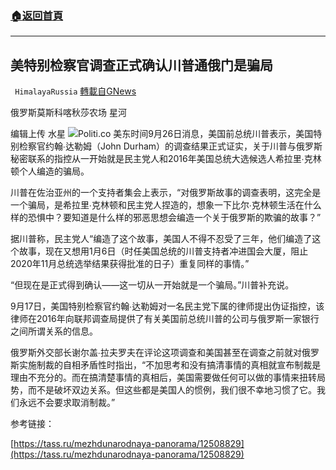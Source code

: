 ###  [:house:返回首頁](https://github.com/ourhimalayas/txt)
---


## 美特别检察官调查正式确认川普通俄门是骗局
` HimalayaRussia` [轉載自GNews](https://gnews.org/zh-hans/1556365/)

俄罗斯莫斯科喀秋莎农场 星河

编辑上传 水星
![](https://assets.gnews.org/wp-content/uploads/2021/09/T-5.jpg)Politi.co
美东时间9月26日消息，美国前总统川普表示，美国特别检察官约翰∙达勒姆（John Durham）的调查结果正式证实，关于川普与俄罗斯秘密联系的指控从一开始就是民主党人和2016年美国总统大选候选人希拉里∙克林顿个人编造的骗局。

川普在佐治亚州的一个支持者集会上表示，“对俄罗斯故事的调查表明，这完全是一个骗局，是希拉里∙克林顿和民主党人捏造的，想象一下比尔∙克林顿生活在什么样的恐惧中？要知道是什么样的邪恶思想会编造一个关于俄罗斯的欺骗的故事？”

据川普称，民主党人“编造了这个故事，美国人不得不忍受了三年，他们编造了这个故事，现在又想用1月6日（时任美国总统的川普支持者冲进国会大厦，阻止2020年11月总统选举结果获得批准的日子）重复同样的事情。”

“但现在是正式得到确认——这一切从一开始就是一个骗局。”川普补充说。

9月17日，美国特别检察官约翰∙达勒姆对一名民主党下属的律师提出伪证指控，该律师在2016年向联邦调查局提供了有关美国前总统川普的公司与俄罗斯一家银行之间所谓关系的信息。

俄罗斯外交部长谢尔盖∙拉夫罗夫在评论这项调查和美国甚至在调查之前就对俄罗斯实施制裁的自相矛盾性时指出，“不加思考和没有搞清事情的真相就宣布制裁是理由不充分的。而在搞清楚事情的真相后，美国需要做任何可以做的事情来扭转局势，而不是破坏双边关系。但这些都是美国人的惯例，我们很不幸地习惯了它。我们永远不会要求取消制裁。”

参考链接：

[https://tass.ru/mezhdunarodnaya-panorama/12508829](https://tass.ru/mezhdunarodnaya-panorama/12508829)
